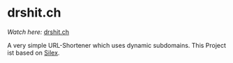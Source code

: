 # drshit.ch
*Watch here:* [drshit.ch](http://drshit.ch)

A very simple URL-Shortener which uses dynamic subdomains.
This Project ist based on [Silex](http://silex.drshit.ch).
